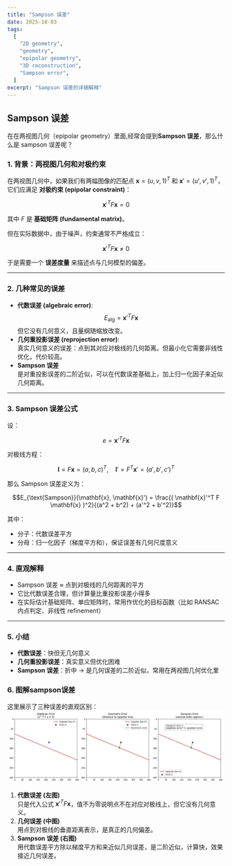 ```yaml
---
title: "Sampson 误差"
date: 2025-10-03
tags:
  [
    "2D geometry",
    "geometry",
    "epipolar geometry",
    "3D reconstruction",
    "Sampson error",
  ]
excerpt: "Sampson 误差的详细解释"
---
```


## Sampson 误差

在在两视图几何（epipolar geometry）里面,经常会提到**Sampson 误差**，那么什么是 sampson 误差呢？

### 1. 背景：两视图几何和对极约束

在两视图几何中，如果我们有两幅图像的匹配点 $\mathbf{x} = (u, v, 1)^T$ 和 $\mathbf{x}' = (u', v', 1)^T$，它们应满足 **对极约束 (epipolar constraint)**：

$$\mathbf{x}'^T F \mathbf{x} = 0$$

其中 $F$ 是 **基础矩阵 (fundamental matrix)**。

但在实际数据中，由于噪声，约束通常不严格成立：

$$\mathbf{x}'^T F \mathbf{x} \neq 0$$

于是需要一个 **误差度量** 来描述点与几何模型的偏差。

---

### 2. 几种常见的误差

- **代数误差 (algebraic error)**:
  $$E_{\text{alg}} = \mathbf{x}'^T F \mathbf{x}$$
  但它没有几何意义，且量纲随缩放改变。
- **几何重投影误差 (reprojection error)**:  
   真实几何意义的误差：点到其对应对极线的几何距离。但最小化它需要非线性优化，代价较高。
- **Sampson 误差**  
   是对重投影误差的二阶近似，可以在代数误差基础上，加上归一化因子来近似几何距离。

---

### 3. Sampson 误差公式

设：

$$e = \mathbf{x}'^T F \mathbf{x}$$

对极线方程：

$$
\mathbf{l} = F \mathbf{x} = (a, b, c)^T, \quad
\mathbf{l}' = F^T \mathbf{x}' = (a', b', c')^T
$$

那么 Sampson 误差定义为：

$$E_{\text{Sampson}}(\mathbf{x}, \mathbf{x}') = \frac{( \mathbf{x}'^T F \mathbf{x} )^2}{(a^2 + b^2) + (a'^2 + b'^2)}$$

其中：

- 分子：代数误差平方
- 分母：归一化因子（梯度平方和），保证误差有几何尺度意义

---

### 4. 直观解释

- Sampson 误差 ≈ 点到对极线的几何距离的平方
- 它比代数误差合理，但计算量比重投影误差小得多
- 在实际估计基础矩阵、单应矩阵时，常用作优化的目标函数（比如 RANSAC 内点判定、非线性 refinement）

---

### 5. 小结

- **代数误差**：快但无几何意义
- **几何重投影误差**：真实意义但优化困难
- **Sampson 误差**：折中 → 是几何误差的二阶近似，常用在两视图几何优化里


### 6. 图解sampson误差


这里展示了三种误差的直观区别：
![sampson_error_compare](./f1.jpg)

1. **代数误差 (左图)**  
   只是代入公式 $\mathbf{x}'^T F \mathbf{x}$，值不为零说明点不在对应对极线上，但它没有几何意义。
2. **几何误差 (中图)**  
   用点到对极线的垂直距离表示，是真正的几何偏差。
3. **Sampson 误差 (右图)**  
   用代数误差平方除以梯度平方和来近似几何误差，是二阶近似，计算快，效果接近几何误差。


